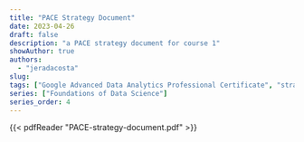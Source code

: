 ```yaml
---
title: "PACE Strategy Document"
date: 2023-04-26
draft: false
description: "a PACE strategy document for course 1"
showAuthor: true
authors:
  - "jeradacosta"
slug:
tags: ["Google Advanced Data Analytics Professional Certificate", "strategy", "planning"]
series: ["Foundations of Data Science"]
series_order: 4
---
```



{{< pdfReader "PACE-strategy-document.pdf" >}}